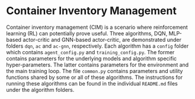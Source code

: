 # Container Inventory Management

Container inventory management (CIM) is a scenario where reinforcement learning (RL) can potentially prove useful. Three algorithms, DQN, MLP-based actor-critic and GNN-based actor-critic, are demonstrated under folders ``dqn``, ``ac`` and ``ac-gnn``, respectively. Each algorithm has a ``config`` folder which contains ``agent_config.py`` and ``training_config.py``. The former contains parameters for the underlying models and algorithm specific hyper-parameters. The latter contains parameters for the environment and the main training loop. The file ``common.py`` contains parameters and utility functions shared by some or all of these algorithms. The instructions for running these algorithms can be found in the individual ``README.md`` files under the algorithm folders. 